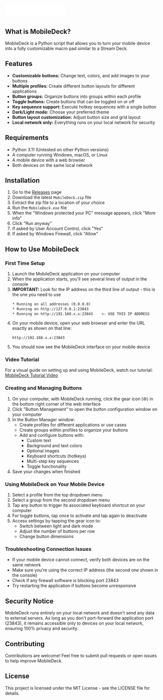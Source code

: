 # ![MobileDeck Logo](assets/MDDark.png)

## What is MobileDeck?
MobileDeck is a Python script that allows you to turn your mobile device into a fully customizable macro pad similar to a Stream Deck.

## Features
- **Customizable buttons:** Change text, colors, and add images to your buttons
- **Multiple profiles:** Create different button layouts for different applications
- **Button groups:** Organize buttons into groups within each profile
- **Toggle buttons:** Create buttons that can be toggled on or off
- **Key sequence support:** Execute hotkey sequences with a single button
- **Dark/Light mode:** Choose your preferred theme
- **Button layout customization:** Adjust button size and grid layout
- **Local network only:** Everything runs on your local network for security

## Requirements
- Python 3.11 (Untested on other Python versions)
- A computer running Windows, macOS, or Linux
- A mobile device with a web browser
- Both devices on the same local network

## Installation

1. Go to the [Releases](https://github.com/DolfinoPlays/Mobile-Deck/releases) page
2. Download the latest `MobileDeck.zip` file
3. Extract the zip file to a location of your choice
4. Run the `MobileDeck.exe` file
5. When the "Windows protected your PC" message appears, click "More info"
6. Click "Run anyway"
7. If asked by User Account Control, click "Yes"
8. If asked by Windows Firewall, click "Allow"

## How to Use MobileDeck

### First Time Setup

1. Launch the MobileDeck application on your computer
2. When the application starts, you'll see several lines of output in the console
3. **IMPORTANT:** Look for the IP address on the third line of output - this is the one you need to use
   ```
   * Running on all addresses (0.0.0.0)
   * Running on http://127.0.0.1:23843
   * Running on http://192.168.x.x:23843    <- USE THIS IP ADDRESS
   ```
4. On your mobile device, open your web browser and enter the URL exactly as shown on that line:
   ```
   http://192.168.x.x:23843
   ```
5. You should now see the MobileDeck interface on your mobile device

### Video Tutorial

For a visual guide on setting up and using MobileDeck, watch our tutorial:
[MobileDeck Tutorial Video](https://www.youtube.com/watch?v=your_video_id)

### Creating and Managing Buttons

1. On your computer, with MobileDeck running, click the gear icon (⚙️) in the bottom right corner of the web interface
2. Click "Button Management" to open the button configuration window on your computer
3. In the Button Manager window:
   - Create profiles for different applications or use cases
   - Create groups within profiles to organize your buttons
   - Add and configure buttons with:
     - Custom text
     - Background and text colors
     - Optional images
     - Keyboard shortcuts (hotkeys)
     - Multi-step key sequences
     - Toggle functionality
4. Save your changes when finished

### Using MobileDeck on Your Mobile Device

1. Select a profile from the top dropdown menu
2. Select a group from the second dropdown menu
3. Tap any button to trigger its associated keyboard shortcut on your computer
4. For toggle buttons, tap once to activate and tap again to deactivate
5. Access settings by tapping the gear icon to:
   - Switch between light and dark mode
   - Adjust the number of buttons per row
   - Change button dimensions

### Troubleshooting Connection Issues

- If your mobile device cannot connect, verify both devices are on the same network
- Make sure you're using the correct IP address (the second one shown in the console)
- Check if any firewall software is blocking port 23843
- Try restarting the application if buttons become unresponsive

## Security Notice

MobileDeck runs entirely on your local network and doesn't send any data to external servers. As long as you don't port-forward the application port (23843), it remains accessible only to devices on your local network, ensuring 100% privacy and security.

## Contributing

Contributions are welcome! Feel free to submit pull requests or open issues to help improve MobileDeck.

## License

This project is licensed under the MIT License - see the LICENSE file for details.
